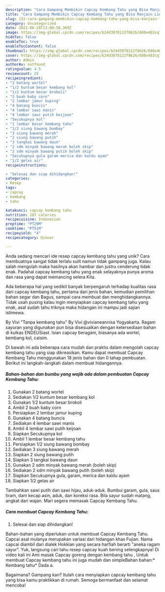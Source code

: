```yaml
---
description: "Cara Gampang Membikin Capcay Kembang Tahu yang Bisa Manjain Lidah"
title: "Cara Gampang Membikin Capcay Kembang Tahu yang Bisa Manjain Lidah"
slug: 122-cara-gampang-membikin-capcay-kembang-tahu-yang-bisa-manjain-lidah
category: Uncategorized
date: 2022-06-28T13:00:58.369Z
image: https://img-global.cpcdn.com/recipes/b24d3078122f8626/680x482cq70/capcay-kembang-tahu-foto-resep-utama.jpg
hideToc: false
enableToc: true
enableTocContent: false
thumbnail: https://img-global.cpcdn.com/recipes/b24d3078122f8626/680x482cq70/capcay-kembang-tahu-foto-resep-utama.jpg
cover: https://img-global.cpcdn.com/recipes/b24d3078122f8626/680x482cq70/capcay-kembang-tahu-foto-resep-utama.jpg
author: Admin
authorAv: notfound
ratingvalue: 4.5
reviewcount: 25
recipeingredient:
- "2 batang wortel"
- "1/2 kuntum besar kembang kol"
- "1/2 kuntum besar brokoli"
- "2 buah baby corn"
- "2 lembar jamur kuping"
- "4 batang buncis"
- "4 lembar sawi manis"
- "4 lembar sawi putih keijoan"
- "Secukupnya kol"
- "1 lembar besar kembang tahu"
- "1/2 siung bawang bombay"
- "3 siung bawang merah"
- "2 siung bawang putih"
- "3 tangkai bawang daun"
- "2 sdm minyak bawang merah boleh skip"
- "2 sdm minyak bawang putih boleh skip"
- "Secukupnya gula garam merica dan kaldu ayam"
- "1/2 gelas air"
recipeinstructions:

- "Selesai dan siap dihidangkan!"
categories:
- Resep
tags:
- capcay
- kembang
- tahu

katakunci: capcay kembang tahu 
nutrition: 187 calories
recipecuisine: Indonesian
preptime: "PT29M"
cooktime: "PT51M"
recipeyield: "4"
recipecategory: Dinner

---
```





Anda sedang mencari ide resep capcay kembang tahu yang unik? Cara membuatnya sangat tidak terlalu sulit namun tidak gampang juga. Kalau salah mengolah maka hasilnya akan hambar dan justru cenderung tidak enak. Padahal capcay kembang tahu yang enak selayaknya punya aroma dan rasa yang dapat memancing selera Kita.





Ada beberapa hal yang sedikit banyak berpengaruh terhadap kualitas rasa dari capcay kembang tahu, pertama dari jenis bahan, kemudian pemilihan bahan segar dan Bagus, sampai cara membuat dan menghidangkannya. Tidak usah pusing kalau ingin menyiapkan capcay kembang tahu yang enak,      asal sudah tahu triknya maka hidangan ini mampu jadi sajian istimewa.














By Vivi &#34;Tanpa kembang tahu&#34; By Vivi @vivianeannisa Yogyakarta. Ragam sayuran yang digunakan pun bisa disesuaikan dengan ketersediaan bahan di kulkas ENDEUSiast. Isian capcay beragam, biasanya ada wortel, kembang kol, caisim.






Di bawah ini ada beberapa cara mudah dan praktis dalam mengolah capcay kembang tahu yang siap dikreasikan. Kamu dapat membuat Capcay Kembang Tahu menggunakan 18 jenis bahan dan 0 tahap pembuatan. Berikut ini langkah-langkah dalam membuat hidangannya.

<!--inarticleads1-->

##### Bahan-bahan dan bumbu yang wajib ada dalam pembuatan Capcay Kembang Tahu:

1. Gunakan 2 batang wortel
1. Sediakan 1/2 kuntum besar kembang kol
1. Gunakan 1/2 kuntum besar brokoli
1. Ambil 2 buah baby corn
1. Persiapkan 2 lembar jamur kuping
1. Gunakan 4 batang buncis
1. Sediakan 4 lembar sawi manis
1. Ambil 4 lembar sawi putih keijoan
1. Siapkan Secukupnya kol
1. Ambil 1 lembar besar kembang tahu
1. Persiapkan 1/2 siung bawang bombay
1. Sediakan 3 siung bawang merah
1. Siapkan 2 siung bawang putih
1. Siapkan 3 tangkai bawang daun
1. Gunakan 2 sdm minyak bawang merah (boleh skip)
1. Sediakan 2 sdm minyak bawang putih (boleh skip)
1. Siapkan Secukupnya gula, garam, merica dan kaldu ayam
1. Siapkan 1/2 gelas air


Tambahkan sawi putih dan sawi hijau, aduk-aduk. Bumbui garam, gula, saus tiram, dam kecap asin, aduk, dan koreksi rasa. Bila sayur sudah matang, angkat dari wajan. Mari segera memasak Capcay Kembang Tahu. 

<!--inarticleads2-->

##### Cara membuat Capcay Kembang Tahu:


1. Selesai dan siap dihidangkan!

Bahan-bahan yang diperlukan untuk membuat Capcay Kembang Tahu. Capcai asal mulanya merupakan variasi dari hidangan khas Fujian. Nama capcai diambil dari dialek Hokkian yang secara harfiah berarti &#34;aneka ragam sayur&#34;. Yuk, langsung cari tahu resep capcay kuah bening selengkapnya! Di video kali ini Ami masak Capcay goreng dengan kembang tahu , Untuk membuat Capcay kembang tahu ini juga mudah dan simpleBahan bahan:* Kembang tahu* Dada a. 

Bagaimana? Gampang kan? Itulah cara menyiapkan capcay kembang tahu yang bisa kamu praktikkan di rumah. Semoga bermanfaat dan selamat mencoba!
